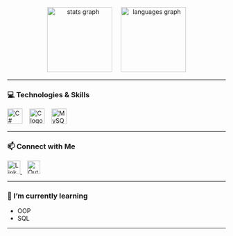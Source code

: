 <div align="center">
    <img src="https://github-readme-stats.vercel.app/api?username=hugocruz13&hide_title=false&hide_rank=false&show_icons=true&include_all_commits=true&count_private=true&disable_animations=false&theme=dracula&locale=en&hide_border=false" height="150" alt="stats graph" />
    <img width="12px" />
    <img src="https://github-readme-stats.vercel.app/api/top-langs?username=hugocruz13&locale=en&hide_title=false&layout=compact&card_width=320&langs_count=5&theme=dracula&hide_border=false" height="150" alt="languages graph" />

</div>

---

### 💻 Technologies & Skills

<div align="left">
  <img src="https://cdn.jsdelivr.net/gh/devicons/devicon/icons/csharp/csharp-original.svg" height="35px" alt="C# logo" />
  <img width="8px" />
  <img src="https://cdn.jsdelivr.net/gh/devicons/devicon/icons/c/c-original.svg" height="35px" alt="C logo" />
  <img width="8px" />
  <img src="https://cdn.jsdelivr.net/gh/devicons/devicon/icons/mysql/mysql-original.svg" height="35px" alt="MySQL logo" />
</div>

---

### 📫 Connect with Me

<div align="left">
  <a href="https://www.linkedin.com/in/hugocruz13/" target="_blank">
    <img src="https://cdn.jsdelivr.net/gh/devicons/devicon/icons/linkedin/linkedin-original.svg" height="30px" alt="LinkedIn logo" />
  </a>
  <img width="8px"/> 
  <a href="mailto:hugocruz20032003@hotmail.com" target="_blank">
    <img src="https://mailmeteor.com/logos/assets/PNG/Microsoft_Office_Outlook_Logo_512px.png" height="30px" alt="Outlook logo" />
  </a>
</div>

---

### 🌱 I’m currently learning

- OOP
- SQL 

---

